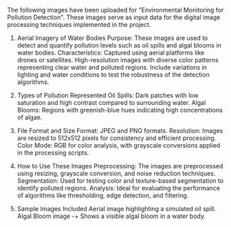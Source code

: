 The following images have been uploaded for "Environmental Monitoring for Pollution Detection". 
These images serve as input data for the digital image processing techniques implemented in the project.

1. Aerial Imagery of Water Bodies
Purpose: These images are used to detect and quantify pollution levels such as oil spills and algal blooms in water bodies.
Characteristics:
Captured using aerial platforms like drones or satellites.
High-resolution images with diverse color patterns representing clear water and polluted regions.
Include variations in lighting and water conditions to test the robustness of the detection algorithms.

2. Types of Pollution Represented
Oil Spills: Dark patches with low saturation and high contrast compared to surrounding water.
Algal Blooms: Regions with greenish-blue hues indicating high concentrations of algae.

3. File Format and Size
Format: JPEG and PNG formats.
Resolution: Images are resized to 512x512 pixels for consistency and efficient processing.
Color Mode: RGB for color analysis, with grayscale conversions applied in the processing scripts.

5. How to Use These Images
Preprocessing: The images are preprocessed using resizing, grayscale conversion, and noise reduction techniques.
Segmentation: Used for testing color and texture-based segmentation to identify polluted regions.
Analysis: Ideal for evaluating the performance of algorithms like thresholding, edge detection, and filtering.

7. Sample Images Included
Aerial image highlighting a simulated oil spill.
Algal Bloom image -+ Shows a visible algal bloom in a water body.
